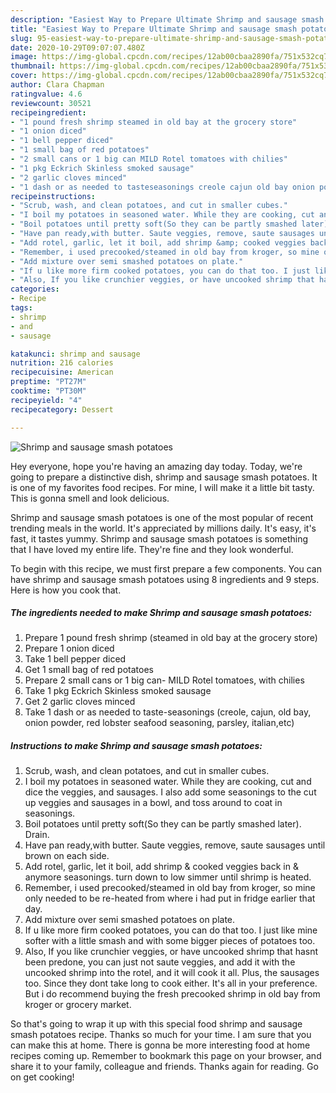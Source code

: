 ```yaml
---
description: "Easiest Way to Prepare Ultimate Shrimp and sausage smash potatoes"
title: "Easiest Way to Prepare Ultimate Shrimp and sausage smash potatoes"
slug: 95-easiest-way-to-prepare-ultimate-shrimp-and-sausage-smash-potatoes
date: 2020-10-29T09:07:07.480Z
image: https://img-global.cpcdn.com/recipes/12ab00cbaa2890fa/751x532cq70/shrimp-and-sausage-smash-potatoes-recipe-main-photo.jpg
thumbnail: https://img-global.cpcdn.com/recipes/12ab00cbaa2890fa/751x532cq70/shrimp-and-sausage-smash-potatoes-recipe-main-photo.jpg
cover: https://img-global.cpcdn.com/recipes/12ab00cbaa2890fa/751x532cq70/shrimp-and-sausage-smash-potatoes-recipe-main-photo.jpg
author: Clara Chapman
ratingvalue: 4.6
reviewcount: 30521
recipeingredient:
- "1 pound fresh shrimp steamed in old bay at the grocery store"
- "1 onion diced"
- "1 bell pepper diced"
- "1 small bag of red potatoes"
- "2 small cans or 1 big can MILD Rotel tomatoes with chilies"
- "1 pkg Eckrich Skinless smoked sausage"
- "2 garlic cloves minced"
- "1 dash or as needed to tasteseasonings creole cajun old bay onion powder red lobster seafood seasoning parsley italianetc"
recipeinstructions:
- "Scrub, wash, and clean potatoes, and cut in smaller cubes."
- "I boil my potatoes in seasoned water. While they are cooking, cut and dice the veggies, and sausages. I also add some seasonings to the cut up veggies and sausages in a bowl, and toss around to coat in seasonings."
- "Boil potatoes until pretty soft(So they can be partly smashed later). Drain."
- "Have pan ready,with butter. Saute veggies, remove, saute sausages until brown on each side."
- "Add rotel, garlic, let it boil, add shrimp &amp; cooked veggies back in &amp; anymore seasonings. turn down to low simmer until shrimp is heated."
- "Remember, i used precooked/steamed in old bay from kroger, so mine only needed to be re-heated from where i had put in fridge earlier that day."
- "Add mixture over semi smashed potatoes on plate."
- "If u like more firm cooked potatoes, you can do that too. I just like mine softer with a little smash and with some bigger pieces of potatoes too."
- "Also, If you like crunchier veggies, or have uncooked shrimp that hasnt been predone, you can just not saute veggies, and add it with the uncooked shrimp into the rotel, and it will cook it all. Plus, the sausages too. Since they dont take long to cook either. It&#39;s all in your preference. But i do recommend buying the fresh precooked shrimp in old bay from kroger or grocery market."
categories:
- Recipe
tags:
- shrimp
- and
- sausage

katakunci: shrimp and sausage 
nutrition: 216 calories
recipecuisine: American
preptime: "PT27M"
cooktime: "PT30M"
recipeyield: "4"
recipecategory: Dessert

---
```



![Shrimp and sausage smash potatoes](https://img-global.cpcdn.com/recipes/12ab00cbaa2890fa/751x532cq70/shrimp-and-sausage-smash-potatoes-recipe-main-photo.jpg)

Hey everyone, hope you're having an amazing day today. Today, we're going to prepare a distinctive dish, shrimp and sausage smash potatoes. It is one of my favorites food recipes. For mine, I will make it a little bit tasty. This is gonna smell and look delicious.



Shrimp and sausage smash potatoes is one of the most popular of recent trending meals in the world. It's appreciated by millions daily. It's easy, it's fast, it tastes yummy. Shrimp and sausage smash potatoes is something that I have loved my entire life. They're fine and they look wonderful.


To begin with this recipe, we must first prepare a few components. You can have shrimp and sausage smash potatoes using 8 ingredients and 9 steps. Here is how you cook that.

<!--inarticleads1-->

##### The ingredients needed to make Shrimp and sausage smash potatoes:

1. Prepare 1 pound fresh shrimp (steamed in old bay at the grocery store)
1. Prepare 1 onion diced
1. Take 1 bell pepper diced
1. Get 1 small bag of red potatoes
1. Prepare 2 small cans or 1 big can- MILD Rotel tomatoes, with chilies
1. Take 1 pkg Eckrich Skinless smoked sausage
1. Get 2 garlic cloves minced
1. Take 1 dash or as needed to taste-seasonings (creole, cajun, old bay, onion powder, red lobster seafood seasoning, parsley, italian,etc)




<!--inarticleads2-->

##### Instructions to make Shrimp and sausage smash potatoes:

1. Scrub, wash, and clean potatoes, and cut in smaller cubes.
1. I boil my potatoes in seasoned water. While they are cooking, cut and dice the veggies, and sausages. I also add some seasonings to the cut up veggies and sausages in a bowl, and toss around to coat in seasonings.
1. Boil potatoes until pretty soft(So they can be partly smashed later). Drain.
1. Have pan ready,with butter. Saute veggies, remove, saute sausages until brown on each side.
1. Add rotel, garlic, let it boil, add shrimp &amp; cooked veggies back in &amp; anymore seasonings. turn down to low simmer until shrimp is heated.
1. Remember, i used precooked/steamed in old bay from kroger, so mine only needed to be re-heated from where i had put in fridge earlier that day.
1. Add mixture over semi smashed potatoes on plate.
1. If u like more firm cooked potatoes, you can do that too. I just like mine softer with a little smash and with some bigger pieces of potatoes too.
1. Also, If you like crunchier veggies, or have uncooked shrimp that hasnt been predone, you can just not saute veggies, and add it with the uncooked shrimp into the rotel, and it will cook it all. Plus, the sausages too. Since they dont take long to cook either. It&#39;s all in your preference. But i do recommend buying the fresh precooked shrimp in old bay from kroger or grocery market.




So that's going to wrap it up with this special food shrimp and sausage smash potatoes recipe. Thanks so much for your time. I am sure that you can make this at home. There is gonna be more interesting food at home recipes coming up. Remember to bookmark this page on your browser, and share it to your family, colleague and friends. Thanks again for reading. Go on get cooking!
